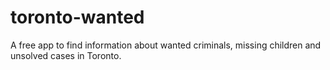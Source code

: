 # toronto-wanted
A free app to find information about wanted criminals, missing children and unsolved cases in Toronto.
